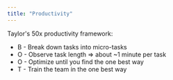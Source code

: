 ```yaml
---
title: "Productivity"
---
```


Taylor's 50x productivity framework:
- B - Break down tasks into micro-tasks
- O - Observe task length => about ~1 minute per task
- O - Optimize until you find the one best way
- T - Train the team in the one best way